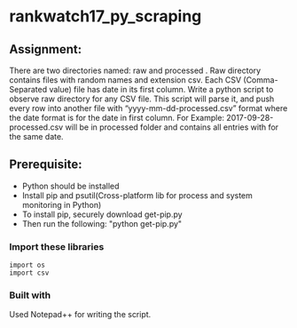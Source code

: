  # rankwatch17_py_scraping
## **Assignment**:
There are two directories named: raw and processed . Raw directory contains files with
random names and extension csv. Each CSV (Comma-Separated value) file has date in its
first column. Write a python script to observe raw directory for any CSV file. This script
will parse it, and push every row into another file with “yyyy-mm-dd-processed.csv”
format where the date format is for the date in first column. For Example:
2017-09-28-processed.csv will be in processed folder and contains all entries with for the
same date.

## **Prerequisite:**
* Python should be installed
* Install pip and psutil(Cross-platform lib for process and system monitoring in Python) 
* To install pip, securely download get-pip.py 
* Then run the following: "python get-pip.py"

### Import these libraries

``` 
import os
import csv
```

### Built with
Used Notepad++ for writing the script.

